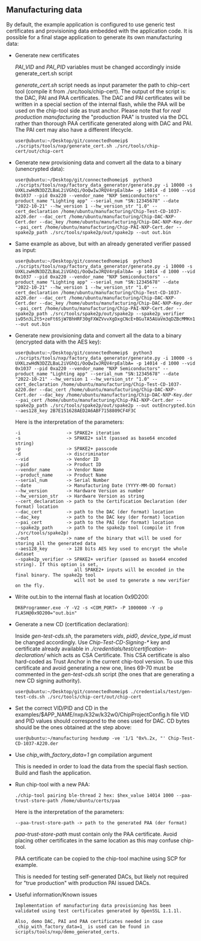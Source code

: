 <a name="manufacturing"></a>

## Manufacturing data

By default, the example application is configured to use generic test
certificates and provisioning data embedded with the application code. It is
possible for a final stage application to generate its own manufacturing data:

-   Generate new certificates

    _PAI_VID_ and _PAI_PID_ variables must be changed accordingly inside
    generate_cert.sh script

    _generate_cert.sh_ script needs as input parameter the path to chip-cert
    tool (compile it from ./src/tools/chip-cert). The output of the script is:
    the DAC, PAI and PAA certificates. The DAC and PAI certificates will be
    written in a special section of the internal flash, while the PAA will be
    used on the chip-tool side as trust anchor. Please note that for _real
    production manufacturing_ the "production PAA" is trusted via the DCL rather
    than thorough PAA certificate generated along with DAC and PAI. The PAI cert
    may also have a different lifecycle.

    ```
    user@ubuntu:~/Desktop/git/connectedhomeip$ ./scripts/tools/nxp/generate_cert.sh ./src/tools/chip-cert/out/chip-cert
    ```


-   Generate new provisioning data and convert all the data to a binary (unencrypted data):
    ```
    user@ubuntu:~/Desktop/git/connectedhomeip$  python3 ./scripts/tools/nxp/factory_data_generator/generate.py -i 10000 -s UXKLzwHdN3DZZLBaL2iVGhQi/OoQwIwJRQV4rpEalbA= -p 14014 -d 1000 --vid 0x1037 --pid 0xa220 --vendor_name "NXP Semiconductors" --product_name "Lighting app" --serial_num "SN:12345678" --date "2022-10-21" --hw_version 1 --hw_version_str "1.0" --cert_declaration /home/ubuntu/manufacturing/Chip-Test-CD-1037-a220.der --dac_cert /home/ubuntu/manufacturing/Chip-DAC-NXP-Cert.der --dac_key /home/ubuntu/manufacturing/Chip-DAC-NXP-Key.der --pai_cert /home/ubuntu/manufacturing/Chip-PAI-NXP-Cert.der --spake2p_path ./src/tools/spake2p/out/spake2p --out out.bin
    ```

-   Same example as above, but with an already generated verifier passed as input:
    ```
    user@ubuntu:~/Desktop/git/connectedhomeip$  python3 ./scripts/tools/nxp/factory_data_generator/generate.py -i 10000 -s UXKLzwHdN3DZZLBaL2iVGhQi/OoQwIwJRQV4rpEalbA= -p 14014 -d 1000 --vid 0x1037 --pid 0xa220 --vendor_name "NXP Semiconductors" --product_name "Lighting app" --serial_num "SN:12345678" --date "2022-10-21" --hw_version 1 --hw_version_str "1.0" --cert_declaration /home/ubuntu/manufacturing/Chip-Test-CD-1037-a220.der --dac_cert /home/ubuntu/manufacturing/Chip-DAC-NXP-Cert.der --dac_key /home/ubuntu/manufacturing/Chip-DAC-NXP-Key.der --pai_cert /home/ubuntu/manufacturing/Chip-PAI-NXP-Cert.der --spake2p_path ./src/tools/spake2p/out/spake2p --spake2p_verifier ivD5n3L2t5+zeFt6SjW7BhHRF30gFXWZVvvXgDxgCNcE+BGuTA5AUaVm3qDZBcMMKn1a6CakI4SxyPUnJr0CpJ4pwpr0DvpTlkQKqaRvkOQfAQ1XDyf55DuavM5KVGdDrg== --out out.bin
    ```

-   Generate new provisioning data and convert all the data to a binary (encrypted data with the AES key):
    ```
    user@ubuntu:~/Desktop/git/connectedhomeip$  python3 ./scripts/tools/nxp/factory_data_generator/generate.py -i 10000 -s UXKLzwHdN3DZZLBaL2iVGhQi/OoQwIwJRQV4rpEalbA= -p 14014 -d 1000 --vid 0x1037 --pid 0xa220 --vendor_name "NXP Semiconductors" --product_name "Lighting app" --serial_num "SN:12345678" --date "2022-10-21" --hw_version 1 --hw_version_str "1.0" --cert_declaration /home/ubuntu/manufacturing/Chip-Test-CD-1037-a220.der --dac_cert /home/ubuntu/manufacturing/Chip-DAC-NXP-Cert.der --dac_key /home/ubuntu/manufacturing/Chip-DAC-NXP-Key.der --pai_cert /home/ubuntu/manufacturing/Chip-PAI-NXP-Cert.der --spake2p_path ./src/tools/spake2p/out/spake2p --out outEncrypted.bin --aes128_key 2B7E151628AED2A6ABF7158809CF4F3C
    ```

    Here is the interpretation of the parameters:

    ```
    -i                 -> SPAKE2+ iteration
    -s                 -> SPAKE2+ salt (passed as base64 encoded string)
    -p                 -> SPAKE2+ passcode
    -d                 -> discriminator
    --vid              -> Vendor ID
    --pid              -> Product ID
    --vendor_name      -> Vendor Name
    --product_name     -> Product Name
    --serial_num       -> Serial Number
    --date             -> Manufacturing Date (YYYY-MM-DD format)
    --hw_version       -> Hardware Version as number
    --hw_version_str   -> Hardware Version as string
    --cert_declaration -> path to the Certification Declaration (der format) location
    --dac_cert         -> path to the DAC (der format) location
    --dac_key          -> path to the DAC key (der format) location
    --pai_cert         -> path to the PAI (der format) location
    --spake2p_path     -> path to the spake2p tool (compile it from ./src/tools/spake2p)
    --out              -> name of the binary that will be used for storing all the generated data
    --aes128_key       -> 128 bits AES key used to encrypt the whole dataset
    --spake2p_verifier -> SPAKE2+ verifier (passed as base64 encoded string). If this option is set,
                          all SPAKE2+ inputs will be encoded in the final binary. The spake2p tool
                          will not be used to generate a new verifier on the fly.
    ```

*   Write out.bin to the internal flash at location 0x9D200:

    ```
    DK6Programmer.exe -Y -V2 -s <COM_PORT> -P 1000000 -Y -p FLASH@0x9D200="out.bin"
    ```

*   Generate a new CD (certification declaration):

    Inside _gen-test-cds.sh_, the parameters _vids_, _pid0_, _device_type_id_
    must be changed accordingly. Use _Chip-Test-CD-Signing-\*_ key and
    certificate already available in
    _./credentials/test/certification-declaration/_ which acts as CSA
    Certificate. This CSA certificate is also hard-coded as Trust Anchor in the
    current chip-tool version. To use this certificate and avoid generating a
    new one, lines 69-70 must be commented in the _gen-test-cds.sh_ script (the
    ones that are generating a new CD signing authority).

    ```
    user@ubuntu:~/Desktop/git/connectedhomeip$ ./credentials/test/gen-test-cds.sh ./src/tools/chip-cert/out/chip-cert
    ```

*   Set the correct VID/PID and CD in the
    examples/\$APP_NAME/nxp/k32w/k32w0/ChipProjectConfig.h file VID and PID
    values should correspond to the ones used for DAC. CD bytes should be the
    ones obtained at the step above:

    ```
    user@ubuntu:~/manufacturing hexdump -ve '1/1 "0x%.2x, "' Chip-Test-CD-1037-A220.der
    ```

*   Use _chip_with_factory_data=1_ gn compilation argument

    This is needed in order to load the data from the special flash section.
    Build and flash the application.

*   Run chip-tool with a new PAA:

    ```
    ./chip-tool pairing ble-thread 2 hex: $hex_value 14014 1000 --paa-trust-store-path /home/ubuntu/certs/paa
    ```

    Here is the interpretation of the parameters:

    ```
    --paa-trust-store-path -> path to the generated PAA (der format)
    ```

    _paa-trust-store-path_ must contain only the PAA certificate. Avoid placing
    other certificates in the same location as this may confuse chip-tool.

    PAA certificate can be copied to the chip-tool machine using SCP for
    example.

    This is needed for testing self-generated DACs, but likely not required for
    "true production" with production PAI issued DACs.

*   Useful information/Known issues

        Implementation of manufacturing data provisioning has been validated using test certificates generated by OpenSSL 1.1.1l.

        Also, demo DAC, PAI and PAA certificates needed in case _chip_with_factory_data=1_ is used can be found in scripts/tools/nxp/demo_generated_certs.
    <a name="flashdebug"></a>